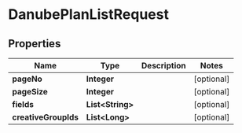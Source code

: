

# DanubePlanListRequest


## Properties

Name | Type | Description | Notes
------------ | ------------- | ------------- | -------------
**pageNo** | **Integer** |  |  [optional]
**pageSize** | **Integer** |  |  [optional]
**fields** | **List&lt;String&gt;** |  |  [optional]
**creativeGroupIds** | **List&lt;Long&gt;** |  |  [optional]



